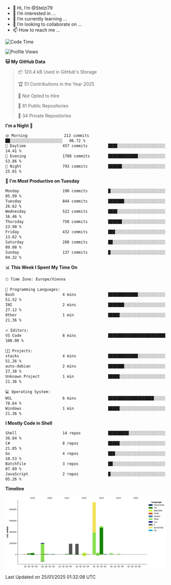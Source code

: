 - 👋 Hi, I’m @Stelzi79
- 👀 I’m interested in ...
- 🌱 I’m currently learning ...
- 💞️ I’m looking to collaborate on ...
- 📫 How to reach me ...

<!--START_SECTION:waka-->
![Code Time](http://img.shields.io/badge/Code%20Time-1%2C117%20hrs%2027%20mins-blue)

![Profile Views](http://img.shields.io/badge/Profile%20Views-0-blue)

**🐱 My GitHub Data** 

> 📦 120.4 kB Used in GitHub's Storage 
 > 
> 🏆 51 Contributions in the Year 2025
 > 
> 🚫 Not Opted to Hire
 > 
> 📜 81 Public Repositories 
 > 
> 🔑 34 Private Repositories 
 > 
**I'm a Night 🦉** 

```text
🌞 Morning                213 commits         ██░░░░░░░░░░░░░░░░░░░░░░░   06.72 % 
🌆 Daytime                457 commits         ████░░░░░░░░░░░░░░░░░░░░░   14.41 % 
🌃 Evening                1708 commits        █████████████░░░░░░░░░░░░   53.86 % 
🌙 Night                  793 commits         ██████░░░░░░░░░░░░░░░░░░░   25.01 % 
```
📅 **I'm Most Productive on Tuesday** 

```text
Monday                   190 commits         █░░░░░░░░░░░░░░░░░░░░░░░░   05.99 % 
Tuesday                  844 commits         ███████░░░░░░░░░░░░░░░░░░   26.62 % 
Wednesday                522 commits         ████░░░░░░░░░░░░░░░░░░░░░   16.46 % 
Thursday                 758 commits         ██████░░░░░░░░░░░░░░░░░░░   23.90 % 
Friday                   432 commits         ███░░░░░░░░░░░░░░░░░░░░░░   13.62 % 
Saturday                 288 commits         ██░░░░░░░░░░░░░░░░░░░░░░░   09.08 % 
Sunday                   137 commits         █░░░░░░░░░░░░░░░░░░░░░░░░   04.32 % 
```


📊 **This Week I Spent My Time On** 

```text
🕑︎ Time Zone: Europe/Vienna

💬 Programming Languages: 
Bash                     4 mins              █████████████░░░░░░░░░░░░   51.52 % 
INI                      2 mins              ███████░░░░░░░░░░░░░░░░░░   27.12 % 
Other                    1 min               █████░░░░░░░░░░░░░░░░░░░░   21.36 % 

🔥 Editors: 
VS Code                  8 mins              █████████████████████████   100.00 % 

🐱‍💻 Projects: 
stacks                   4 mins              █████████████░░░░░░░░░░░░   51.26 % 
auto-debian              2 mins              ███████░░░░░░░░░░░░░░░░░░   27.38 % 
Unknown Project          1 min               █████░░░░░░░░░░░░░░░░░░░░   21.36 % 

💻 Operating System: 
WSL                      6 mins              ████████████████████░░░░░   78.64 % 
Windows                  1 min               █████░░░░░░░░░░░░░░░░░░░░   21.36 % 
```

**I Mostly Code in Shell** 

```text
Shell                    14 repos            █████████░░░░░░░░░░░░░░░░   36.84 % 
C#                       8 repos             █████░░░░░░░░░░░░░░░░░░░░   21.05 % 
Go                       4 repos             ███░░░░░░░░░░░░░░░░░░░░░░   10.53 % 
Batchfile                3 repos             ██░░░░░░░░░░░░░░░░░░░░░░░   07.89 % 
JavaScript               2 repos             █░░░░░░░░░░░░░░░░░░░░░░░░   05.26 % 
```



**Timeline**

![Lines of Code chart](https://raw.githubusercontent.com/Stelzi79/Stelzi79/main/assets/bar_graph.png)


 Last Updated on 25/01/2025 01:32:08 UTC
<!--END_SECTION:waka-->

<!---
Stelzi79/Stelzi79 is a ✨ special ✨ repository because its `README.md` (this file) appears on your GitHub profile.
You can click the Preview link to take a look at your changes.
--->
